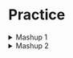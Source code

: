 # Practice

<details>
<summary>Mashup 1</summary>
<ul>
    <li><a href="https://codeforces.com/contest/1096/problem/A">CF 1096 A</a></li>
    <li><a href="https://codeforces.com/contest/1152/problem/A">CF 1152 A</a></li>
    <li><a href="https://codeforces.com/gym/103150/problem/E">CF 103150 E</a></li>
    <li><a href="https://codeforces.com/contest/1311/problem/A">CF 1311 A</a></li>
    <li><a href="https://codeforces.com/gym/102873/problem/A">CF 102873 A</a></li>
    <li><a href="https://codeforces.com/contest/1155/problem/B">CF 1155 B</a></li>
    <li><a href="https://codeforces.com/contest/1150/problem/B">CF 1150 B</a></li>
    <li><a href="https://codeforces.com/contest/342/problem/A">CF 342 A</a></li>
    <li><a href="https://codeforces.com/contest/1062/problem/A">CF 1062 A</a></li>
    <li><a href="https://codeforces.com/contest/1101/problem/C">CF 1101 C</a></li>
    <li><a href="https://codeforces.com/contest/148/problem/C">CF 148 C</a></li>
    <li><a href="https://codeforces.com/contest/106/problem/D">CF 106 D</a></li>
</ul>
</details>

<details>
<summary>Mashup 2</summary>
<ul>
    <li><a href="https://codeforces.com/contest/710/problem/A">CF 710 A</a></li>
    <li><a href="https://codeforces.com/contest/58/problem/A">CF 58 A</a></li>
    <li><a href="https://codeforces.com/contest/742/problem/A">CF 742 A</a></li>
    <li><a href="https://codeforces.com/contest/825/problem/A">CF 825 A</a></li>
    <li><a href="https://codeforces.com/contest/660/problem/A">CF 660 A</a></li>
    <li><a href="https://codeforces.com/contest/489/problem/A">CF 489 A</a></li>
    <li><a href="https://codeforces.com/contest/828/problem/A">CF 828 A</a></li>
    <li><a href="https://codeforces.com/contest/1271/problem/C">CF 1271 C</a></li>
    <li><a href="https://codeforces.com/contest/441/problem/B">CF 441 B</a></li>
    <li><a href="https://codeforces.com/contest/245/problem/E">CF 245 E</a></li>
    <li><a href="https://codeforces.com/contest/342/problem/B">CF 342 B</a></li>
    <li><a href="https://codeforces.com/contest/910/problem/C">CF 910 C</a></li>
</ul>
</details>
